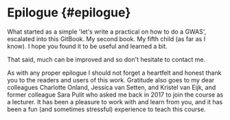# Epilogue {#epilogue}
<!-- ![](./img/_headers/banner_man_standing_dna.png){width=100%} -->





What started as a simple 'let's write a practical on how to do a GWAS', escalated into this GitBook. My second book. My fifth child (as far as I know). I hope you found it to be useful and learned a bit. 

That said, much can be improved and so don't hesitate to contact me. 

As with any proper epilogue I should not forget a heartfelt and honest thank you to the readers and users of this work. Gratitude also goes to my dear colleagues Charlotte Onland, Jessica van Setten, and Kristel van Eijk, and former colleague Sara Pulit who asked me back in 2017 to join the course as a lecturer. It has been a pleasure to work with and learn from you, and it has been a fun (and sometimes stressful) experience to teach this course. 

<!-- lecturers througout the years -->

<!-- Ever since tag team -->

<!-- family -->

<!-- ```{js, echo = FALSE} -->
<!-- title=document.getElementById('header'); -->
<!-- title.innerHTML = '<img src="img/_headers/banner_man_standing_dna.png" alt="Epilogue">' + title.innerHTML -->
<!-- ``` -->
